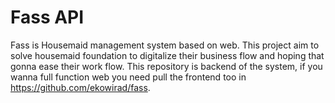 # Fass API
Fass is Housemaid management system based on web. This project aim to solve housemaid foundation to digitalize their business flow and hoping that gonna ease their work flow. 
This repository is backend of the system, if you wanna full function web you need pull the frontend too in https://github.com/ekowirad/fass.
